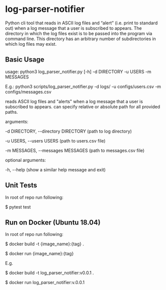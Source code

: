 # log-parser-notifier
Python cli tool that reads in ASCII log files and “alert” (i.e. print to standard out) when a log message that a user is subscribed to appears. The directory in which the log files exist is to be passed into the program via command line. This directory has an arbitrary number of subdirectories in which log files may exist.

## Basic Usage
usage: python3 log_parser_notifier.py [-h] -d DIRECTORY -u USERS -m MESSAGES

E.g.: python3 scripts/log_parser_notifier.py -d logs/ -u configs/users.csv -m configs/messages.csv

reads ASCII log files and "alerts" when a log message that a user is subscribed to appears.
can specify relative or absolute path for all provided paths.

arguments:

  -d DIRECTORY, --directory DIRECTORY (path to log directory)

  -u USERS, --users USERS (path to users.csv file)

  -m MESSAGES, --messages MESSAGES (path to messages.csv file)

optional arguments:

  -h, --help            (show a similar help message and exit)

## Unit Tests
In root of repo run following:

$ pytest test 

## Run on Docker (Ubuntu 18.04)
In root of repo run following:

$ docker build -t {image_name}:{tag} .

$ docker run {image_name}:{tag}

E.g.

$ docker build -t log_parser_notifier:v0.0.1 .

$ docker run log_parser_notifier:v.0.0.1
